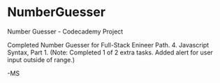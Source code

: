 # NumberGuesser
Number Guesser - Codecademy Project

Completed Number Guesser for Full-Stack Enineer Path.
4. Javascript Syntax, Part 1.
(Note: Completed 1 of 2 extra tasks. Added alert for user input outside of range.)

-MS
